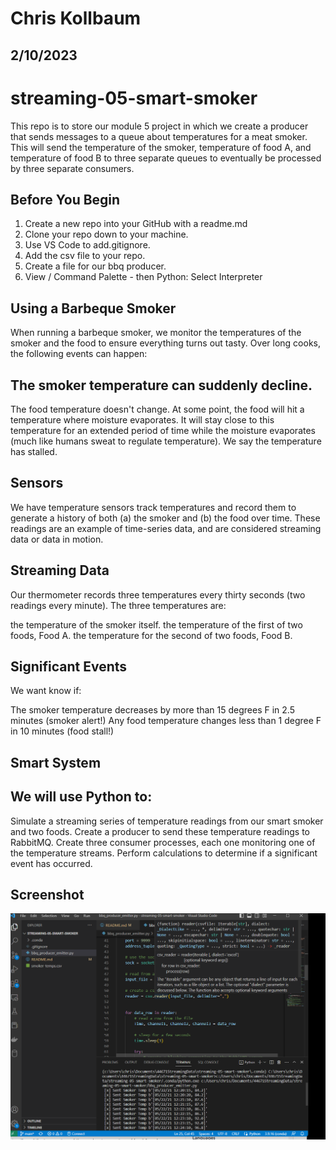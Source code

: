 # Chris Kollbaum

## 2/10/2023

# streaming-05-smart-smoker

This repo is to store our module 5 project in which we create a producer that sends messages to a queue about temperatures for a meat smoker.  This will send the temperature of the smoker, temperature of food A, and temperature of food B to three separate queues to eventually be processed by three separate consumers.    

## Before You Begin

1. Create a new repo into your GitHub with a readme.md
1. Clone your repo down to your machine.
1. Use VS Code to add.gitignore.
1. Add the csv file to your repo.
1. Create a file for our bbq producer.
1. View / Command Palette - then Python: Select Interpreter

## Using a Barbeque Smoker
When running a barbeque smoker, we monitor the temperatures of the smoker and the food to ensure everything turns out tasty. Over long cooks, the following events can happen:

## The smoker temperature can suddenly decline.
The food temperature doesn't change. At some point, the food will hit a temperature where moisture evaporates. It will stay close to this temperature for an extended period of time while the moisture evaporates (much like humans sweat to regulate temperature). We say the temperature has stalled.
 

## Sensors
We have temperature sensors track temperatures and record them to generate a history of both (a) the smoker and (b) the food over time. These readings are an example of time-series data, and are considered streaming data or data in motion.

 

## Streaming Data
Our thermometer records three temperatures every thirty seconds (two readings every minute). The three temperatures are:

the temperature of the smoker itself.
the temperature of the first of two foods, Food A.
the temperature for the second of two foods, Food B.
 

## Significant Events
We want know if:

The smoker temperature decreases by more than 15 degrees F in 2.5 minutes (smoker alert!)
Any food temperature changes less than 1 degree F in 10 minutes (food stall!)
 

## Smart System
## We will use Python to:

Simulate a streaming series of temperature readings from our smart smoker and two foods.
Create a producer to send these temperature readings to RabbitMQ.
Create three consumer processes, each one monitoring one of the temperature streams. 
Perform calculations to determine if a significant event has occurred.

## Screenshot

![Emitter Code](smokersemitter.png)

 





